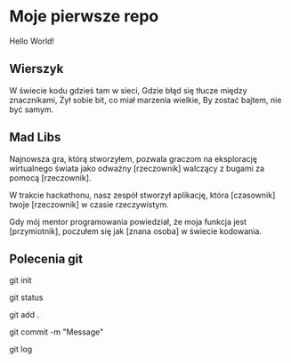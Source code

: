 # Moje pierwsze repo

Hello World!

## Wierszyk

W świecie kodu gdzieś tam w sieci,
Gdzie błąd się tłucze między znacznikami,
Żył sobie bit, co miał marzenia wielkie,
By zostać bajtem, nie być samym.

## Mad Libs

Najnowsza gra, którą stworzyłem, pozwala graczom na eksplorację wirtualnego świata jako odważny [rzeczownik] walczący z bugami za pomocą [rzeczownik].

W trakcie hackathonu, nasz zespół stworzył aplikację, która [czasownik] twoje [rzeczownik] w czasie rzeczywistym.

Gdy mój mentor programowania powiedział, że moja funkcja jest [przymiotnik], poczułem się jak [znana osoba] w świecie kodowania.

## Polecenia git

git init

git status

git add .

git commit -m "Message"

git log
